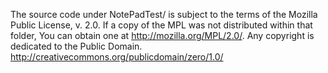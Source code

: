 The source code under NotePadTest/ is subject to the terms of the Mozilla Public
License, v. 2.0. If a copy of the MPL was not distributed within that folder, 
You can obtain one at http://mozilla.org/MPL/2.0/.
Any copyright is dedicated to the Public Domain.
http://creativecommons.org/publicdomain/zero/1.0/
